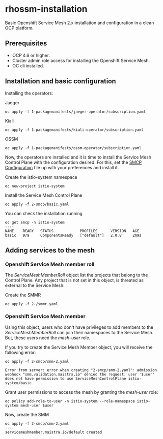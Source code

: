 # rhossm-installation
Basic Openshift Service Mesh 2.x installation and configuration in a clean OCP platform.


## Prerequisites
 - OCP 4.6 or higher.
 - Cluster admin role access for installing the Openshift Service Mesh.
 - OC cli installed.


## Installation and basic configuration

Installing the operators:

Jaeger
```
oc apply -f 1-packagemanifests/jaeger-operator/subscription.yaml
```

Kiali
```
oc apply -f 1-packagemanifests/kiali-operator/subscription.yaml
```

OSSM
```
oc apply -f 1-packagemanifests/ossm-operator/subscription.yaml
```

Now, the operators are installed and it is time to install the Service Mesh Control Plane with the configuration desired. For this, set the [SMCP Configuration](./2-smcp/basic.yaml) file up with your preferences and install it.

Create the istio-system namespace
```
oc new-project istio-system
```

Install the Service Mesh Control Plane
```
oc apply -f 2-smcp/basic.yaml
```

You can check the installation running
```
oc get smcp -n istio-system
----
NAME    READY   STATUS            PROFILES      VERSION   AGE
basic   9/9     ComponentsReady   ["default"]   2.0.8     2m9s
```

## Adding services to the mesh

### Openshift Service Mesh member roll

The *ServiceMeshMemberRoll* object list the projects that belong to the Control Plane. Any project that is not set in this object, is threated as external to the Service Mesh.

Create the SMMR
```
oc apply -f 2-/smmr.yaml
```

### Openshift Service Mesh member

Using this object, users who don't have privileges to add members to the *ServiceMeshMemberRoll* can join their namespaces to the Service Mesh. But, these users need the *mesh-user* role.

If you try to create the Service Mesh Member object, you will receive the following error:
```
oc apply -f 2-smcp/smm-2.yaml 
----
Error from server: error when creating "2-smcp/smm-2.yaml": admission webhook "smm.validation.maistra.io" denied the request: user '$user' does not have permission to use ServiceMeshControlPlane istio-system/basic
```

Grant user permissions to access the mesh by granting the *mesh-user* role:
```
oc policy add-role-to-user -n istio-system --role-namespace istio-system mesh-user $user
```

Now, create the SMM
```
oc apply -f 2-smcp/smm-2.yaml
----
servicemeshmember.maistra.io/default created
```

